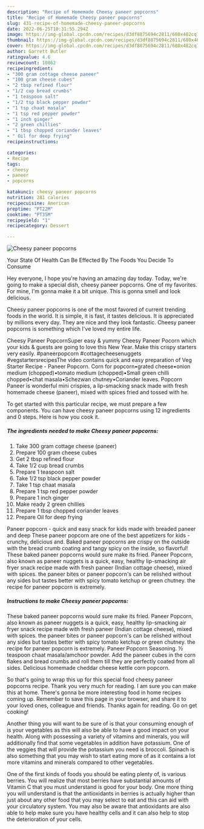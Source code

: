 ```yaml
---
description: "Recipe of Homemade Cheesy paneer popcorns"
title: "Recipe of Homemade Cheesy paneer popcorns"
slug: 431-recipe-of-homemade-cheesy-paneer-popcorns
date: 2022-06-25T10:31:55.294Z
image: https://img-global.cpcdn.com/recipes/d3df8875694c2811/680x482cq70/cheesy-paneer-popcorns-recipe-main-photo.jpg
thumbnail: https://img-global.cpcdn.com/recipes/d3df8875694c2811/680x482cq70/cheesy-paneer-popcorns-recipe-main-photo.jpg
cover: https://img-global.cpcdn.com/recipes/d3df8875694c2811/680x482cq70/cheesy-paneer-popcorns-recipe-main-photo.jpg
author: Garrett Butler
ratingvalue: 4.6
reviewcount: 10862
recipeingredient:
- "300 gram cottage cheese paneer"
- "100 gram cheese cubes"
- "2 tbsp refined flour"
- "1/2 cup bread crumbs"
- "1 teaspoon salt"
- "1/2 tsp black pepper powder"
- "1 tsp chaat masala"
- "1 tsp red pepper powder"
- "1 inch ginger"
- "2 green chillies"
- "1 tbsp chopped coriander leaves"
- " Oil for deep frying"
recipeinstructions:

categories:
- Recipe
tags:
- cheesy
- paneer
- popcorns

katakunci: cheesy paneer popcorns 
nutrition: 281 calories
recipecuisine: American
preptime: "PT22M"
cooktime: "PT35M"
recipeyield: "1"
recipecategory: Dessert

---
```



![Cheesy paneer popcorns](https://img-global.cpcdn.com/recipes/d3df8875694c2811/680x482cq70/cheesy-paneer-popcorns-recipe-main-photo.jpg)

Your State Of Health Can Be Effected By The Foods You Decide To Consume

Hey everyone, I hope you're having an amazing day today. Today, we're going to make a special dish, cheesy paneer popcorns. One of my favorites. For mine, I'm gonna make it a bit unique. This is gonna smell and look delicious.

Cheesy paneer popcorns is one of the most favored of current trending foods in the world. It is simple, it is fast, it tastes delicious. It is appreciated by millions every day. They are nice and they look fantastic. Cheesy paneer popcorns is something which I've loved my entire life.

Cheesy Paneer PopcornSuper easy &amp; yummy Cheesy Paneer Pocorn which your kids &amp; guests are going to love this New Year. Make this crispy starters very easily. #paneerpopcorn #cottagecheesenuggets #vegstartersrecipesThe video contains quick and easy preparation of Veg Starter Recipe - Paneer Popcorn. Corn for popcorn•grated cheese•onion medium (chopped)•tomato medium (chopped)•Small green chilli chopped•chat masala•Schezwan chutney•Coriander leaves. Popcorn Paneer is wonderful mini crispies, a lip-smacking snack made with fresh homemade cheese (paneer), mixed with spices fried and tossed with he.


To get started with this particular recipe, we must prepare a few components. You can have cheesy paneer popcorns using 12 ingredients and 0 steps. Here is how you cook it.

<!--inarticleads1-->

##### The ingredients needed to make Cheesy paneer popcorns:

1. Take 300 gram cottage cheese (paneer)
1. Prepare 100 gram cheese cubes
1. Get 2 tbsp refined flour
1. Take 1/2 cup bread crumbs
1. Prepare 1 teaspoon salt
1. Take 1/2 tsp black pepper powder
1. Take 1 tsp chaat masala
1. Prepare 1 tsp red pepper powder
1. Prepare 1 inch ginger
1. Make ready 2 green chillies
1. Prepare 1 tbsp chopped coriander leaves
1. Prepare  Oil for deep frying


Paneer popcorn - quick and easy snack for kids made with breaded paneer and deep These paneer popcorn are one of the best appetizers for kids - crunchy, delicious and. Baked paneer popcorns are crispy on the outside with the bread crumb coating and tangy spicy on the inside, so flavorful! These baked paneer popcorns would sure make its fried. Paneer Popcorn, also known as paneer nuggets is a quick, easy, healthy lip-smacking air fryer snack recipe made with fresh paneer (Indian cottage cheese), mixed with spices. the paneer bites or paneer popcorn&#39;s can be relished without any sides but tastes better with spicy tomato ketchup or green chutney. the recipe for paneer popcorn is extremely. 

<!--inarticleads2-->

##### Instructions to make Cheesy paneer popcorns:



These baked paneer popcorns would sure make its fried. Paneer Popcorn, also known as paneer nuggets is a quick, easy, healthy lip-smacking air fryer snack recipe made with fresh paneer (Indian cottage cheese), mixed with spices. the paneer bites or paneer popcorn&#39;s can be relished without any sides but tastes better with spicy tomato ketchup or green chutney. the recipe for paneer popcorn is extremely. Paneer Popcorn Seasoning. ½ teaspoon chaat masala/amchoor powder. Add the paneer cubes in the corn flakes and bread crumbs and roll them till they are perfectly coated from all sides. Delicious homemade cheddar cheese kettle corn popcorn. 

So that's going to wrap this up for this special food cheesy paneer popcorns recipe. Thank you very much for reading. I am sure you can make this at home. There's gonna be more interesting food in home recipes coming up. Remember to save this page in your browser, and share it to your loved ones, colleague and friends. Thanks again for reading. Go on get cooking!

Another thing you will want to be sure of is that your consuming enough of is your vegetables as this will also be able to have a good impact on your health. Along with possessing a variety of vitamins and minerals, you will additionally find that some vegetables in addition have potassium. One of the veggies that will provide the potassium you need is broccoli. Spinach is also something that you may wish to start eating more of as it contains a lot more vitamins and minerals compared to other vegetables.

One of the first kinds of foods you should be eating plenty of, is various berries. You will realize that most berries have substantial amounts of Vitamin C that you must understand is good for your body. One more thing you will understand is that the antioxidants in berries is actually higher than just about any other food that you may select to eat and this can aid with your circulatory system. You may also be aware that antioxidants are also able to help make sure you have healthy cells and it can also help to stop the deterioration of your cells.
